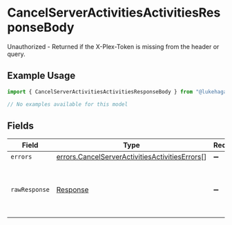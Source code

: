 # CancelServerActivitiesActivitiesResponseBody

Unauthorized - Returned if the X-Plex-Token is missing from the header or query.

## Example Usage

```typescript
import { CancelServerActivitiesActivitiesResponseBody } from "@lukehagar/plexjs/sdk/models/errors";

// No examples available for this model
```

## Fields

| Field                                                                                                                   | Type                                                                                                                    | Required                                                                                                                | Description                                                                                                             |
| ----------------------------------------------------------------------------------------------------------------------- | ----------------------------------------------------------------------------------------------------------------------- | ----------------------------------------------------------------------------------------------------------------------- | ----------------------------------------------------------------------------------------------------------------------- |
| `errors`                                                                                                                | [errors.CancelServerActivitiesActivitiesErrors](../../../sdk/models/errors/cancelserveractivitiesactivitieserrors.md)[] | :heavy_minus_sign:                                                                                                      | N/A                                                                                                                     |
| `rawResponse`                                                                                                           | [Response](https://developer.mozilla.org/en-US/docs/Web/API/Response)                                                   | :heavy_minus_sign:                                                                                                      | Raw HTTP response; suitable for custom response parsing                                                                 |